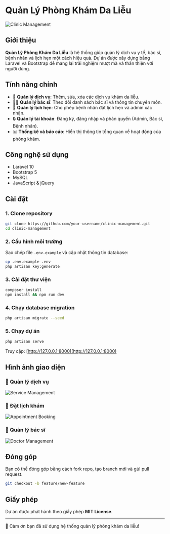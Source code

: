 # Quản Lý Phòng Khám Da Liễu

![Clinic Management](https://via.placeholder.com/1000x400?text=Clinic+Management+System)

## Giới thiệu

**Quản Lý Phòng Khám Da Liễu** là hệ thống giúp quản lý dịch vụ y tế, bác sĩ, bệnh nhân và lịch hẹn một cách hiệu quả. Dự án được xây dựng bằng Laravel và Bootstrap để mang lại trải nghiệm mượt mà và thân thiện với người dùng.

## Tính năng chính

-   🌟 **Quản lý dịch vụ**: Thêm, sửa, xóa các dịch vụ khám da liễu.
-   👨‍⚕️ **Quản lý bác sĩ**: Theo dõi danh sách bác sĩ và thông tin chuyên môn.
-   📅 **Quản lý lịch hẹn**: Cho phép bệnh nhân đặt lịch hẹn và admin xác nhận.
-   🔒 **Quản lý tài khoản**: Đăng ký, đăng nhập và phân quyền (Admin, Bác sĩ, Bệnh nhân).
-   📊 **Thống kê và báo cáo**: Hiển thị thông tin tổng quan về hoạt động của phòng khám.

## Công nghệ sử dụng

-   Laravel 10
-   Bootstrap 5
-   MySQL
-   JavaScript & jQuery

## Cài đặt

### 1. Clone repository

```sh
git clone https://github.com/your-username/clinic-management.git
cd clinic-management
```

### 2. Cấu hình môi trường

Sao chép file `.env.example` và cập nhật thông tin database:

```sh
cp .env.example .env
php artisan key:generate
```

### 3. Cài đặt thư viện

```sh
composer install
npm install && npm run dev
```

### 4. Chạy database migration

```sh
php artisan migrate --seed
```

### 5. Chạy dự án

```sh
php artisan serve
```

Truy cập: [http://127.0.0.1:8000](http://127.0.0.1:8000)

## Hình ảnh giao diện

### 🔹 Quản lý dịch vụ

![Service Management](https://via.placeholder.com/800x400?text=Service+Management)

### 🔹 Đặt lịch khám

![Appointment Booking](https://via.placeholder.com/800x400?text=Appointment+Booking)

### 🔹 Quản lý bác sĩ

![Doctor Management](https://via.placeholder.com/800x400?text=Doctor+Management)

## Đóng góp

Bạn có thể đóng góp bằng cách fork repo, tạo branch mới và gửi pull request.

```sh
git checkout -b feature/new-feature
```

## Giấy phép

Dự án được phát hành theo giấy phép **MIT License**.

---

💙 Cảm ơn bạn đã sử dụng hệ thống quản lý phòng khám da liễu!

